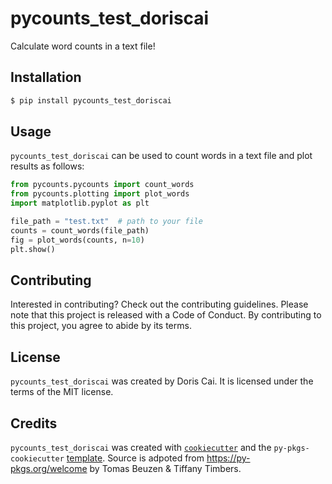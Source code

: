 # pycounts_test_doriscai

Calculate word counts in a text file!

## Installation

```bash
$ pip install pycounts_test_doriscai
```

## Usage

`pycounts_test_doriscai` can be used to count words in a text file and plot results
as follows:

```python
from pycounts.pycounts import count_words
from pycounts.plotting import plot_words
import matplotlib.pyplot as plt

file_path = "test.txt"  # path to your file
counts = count_words(file_path)
fig = plot_words(counts, n=10)
plt.show()
```

## Contributing

Interested in contributing? Check out the contributing guidelines. Please note that this project is released with a Code of Conduct. By contributing to this project, you agree to abide by its terms.

## License

`pycounts_test_doriscai` was created by Doris Cai. It is licensed under the terms of the MIT license.

## Credits

`pycounts_test_doriscai` was created with [`cookiecutter`](https://cookiecutter.readthedocs.io/en/latest/) and the `py-pkgs-cookiecutter` [template](https://github.com/py-pkgs/py-pkgs-cookiecutter). Source is adpoted from https://py-pkgs.org/welcome by Tomas Beuzen & Tiffany Timbers.
